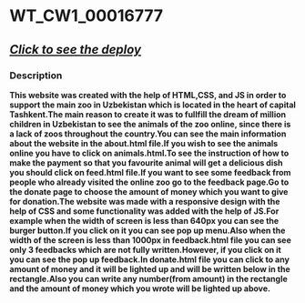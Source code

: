 # WT_CW1_00016777

## [_Click to see the deploy_](https://00016777.github.io/WT_CW1_00016777/pages/main/about.html)

### Description

**This website was created with the help of HTML,CSS, and JS in order to support the main zoo in Uzbekistan which is located in the heart of capital Tashkent.The main reason to create it was to fullfill the dream of million children in Uzbekistan to see the animals of the zoo online, since there is a lack of zoos throughout the country.You can see the main information about the website in the about.html file.If you wish to see the animals online you have to click on animals.html.To see the instruction of how to make the payment so that you favourite animal will get a delicious dish you should click on feed.html file.If you want to see some feedback from people who already visited the online zoo go to the feedback page.Go to the donate page to choose the amount of money which you want to give for donation.The website was made with a responsive design with the help of CSS and some functionality was added with the help of JS.For example when the width of screen is less than 640px you can see the burger button.If you click on it you can see pop up menu.Also when the width of the screen is less than 1000px in feedback.html file you can see only 3 feedbacks which are not fully written.However, if you click on it you can see the pop up feedback.In donate.html file you can click to any amount of money and it will be lighted up and will be written below in the rectangle.Also you can write any number(from amount) in the rectangle and the amount of money which you wrote will be lighted up above.**
